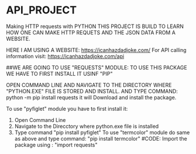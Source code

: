 # API_PROJECT
Making HTTP requests with PYTHON
THIS PROJECT IS BUILD TO LEARN HOW ONE CAN MAKE HTTP REQUETS AND THE JSON DATA FROM A WEBSITE.

HERE I AM USING A WEBSITE: https://icanhazdadjoke.com/
For API calling information visit: https://icanhazdadjoke.com/api

##WE ARE GOING TO USE "REQUESTS" MODULE:
TO USE THIS PACKAGE WE HAVE TO FIRST INSTALL IT USINF "PIP"

OPEN COMMAND LINE AND NAVIGATE TO THE DIRECTORY WHERE "PYTHON.EXE" FILE IS STORED AND INSTALL.
AND TYPE COMMAND: python -m pip install requests 
it will Download and install the package. 

To use "pyfiglet" module you have to first install it:
1) Open Command Line 
2) Navigate to the Direcctory where python.exe file is installed
3) Type command "pip install pyfiglet"
To use "termcolor" module do same as above and type command: "pip install termcolor"
#CODE:
Import the package using : "import requests"

 